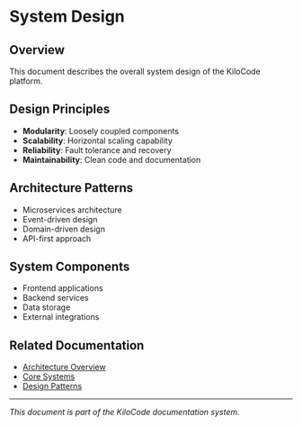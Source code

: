 # System Design

## Overview
This document describes the overall system design of the KiloCode platform.

## Design Principles
- **Modularity**: Loosely coupled components
- **Scalability**: Horizontal scaling capability
- **Reliability**: Fault tolerance and recovery
- **Maintainability**: Clean code and documentation

## Architecture Patterns
- Microservices architecture
- Event-driven design
- Domain-driven design
- API-first approach

## System Components
- Frontend applications
- Backend services
- Data storage
- External integrations

## Related Documentation
- [Architecture Overview](ARCHITECTURE_OVERVIEW.md)
- [Core Systems](CORE_SYSTEMS.md)
- [Design Patterns](DESIGN_PATTERNS.md)

---
*This document is part of the KiloCode documentation system.*

